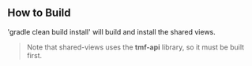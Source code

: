 
## How to Build
'gradle clean build install' will build and install the shared views.
> Note that shared-views uses the **tmf-api** library, so it must be built first.
